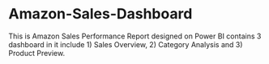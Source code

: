 # Amazon-Sales-Dashboard
This is Amazon Sales Performance Report designed on Power BI contains 3 dashboard in it include 1) Sales Overview,  2) Category Analysis and 3) Product Preview.
